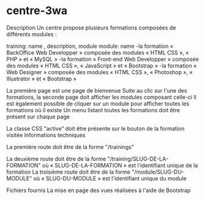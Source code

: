 # centre-3wa
Description
Un centre propose plusieurs formations composées de différents modules :

training: name , description, module
module: name
-la formation « BackOffice Web Developper » composée des modules « HTML CSS », « PHP » et « MySQL »
-la formation « Front-end Web Developper » composée des modules « HTML CSS », « JavaScript » et « Bootstrap »
-la formation « Web Designer » composée des modules « HTML CSS », « Photoshop », « Illustrator » et « Bootstrap »

La première page est une page de bienvenue
Suite au clic sur l'une des formations, la seconde page doit afficher les modules composant celle-ci
Il est également possible de cliquer sur un module pour afficher toutes les formations où il existe
Un menu listant toutes les formations doit être présent sur chaque page

La classe CSS "active" doit être présente sur le bouton de la formation visitée
Informations techniques

La première route doit être de la forme "/trainings"

La deuxième route doit être de la forme "/training/SLUG-DE-LA-FORMATION" où « SLUG-DE-LA-FORMATION » est l'identifiant unique de la formation
La troisième route doit être de la forme "/module/SLUG-DU-MODULE" où « SLUG-DU-MODULE » est l'identifiant unique du module


Fichiers fournis
La mise en page des vues réalisées à l'aide de Bootstrap
